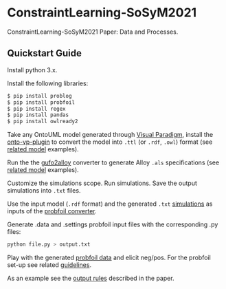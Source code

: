 # ConstraintLearning-SoSyM2021
ConstraintLearning-SoSyM2021 Paper: Data and Processes.  

## Quickstart Guide 
Install python 3.x.

Install the following libraries:

```bash
$ pip install problog
$ pip install probfoil
$ pip install regex
$ pip install pandas
$ pip install owlready2
```

Take any OntoUML model generated through [Visual Paradigm](https://www.visual-paradigm.com/), install the [onto-vp-plugin](https://github.com/OntoUML/ontouml-vp-plugin) to convert the model into `.ttl` (or `.rdf`, `.owl`) format (see [related model](https://github.com/OntoUML/ConstraintLearning-SoSyM2021/tree/main/model) examples).

Run the the [gufo2alloy](https://github.com/OntoUML/gufo2alloy) converter to generate Alloy `.als` specifications (see [related model](https://github.com/OntoUML/ConstraintLearning-SoSyM2021/tree/main/model) examples). 

Customize the simulations scope. Run simulations. Save the output simulations into `.txt` files.

Use the input model (`.rdf` format) and the generated `.txt` [simulations](https://github.com/OntoUML/ConstraintLearning-SoSyM2021/tree/main/simulations) as inputs of the [probfoil converter](https://github.com/OntoUML/ConstraintLearning-SoSyM2021/tree/main/converter).

Generate .data and .settings probfoil input files with the corresponding .py files:

```bash
python file.py > output.txt
```

Play with the generated [probfoil data](https://github.com/OntoUML/ConstraintLearning-SoSyM2021/tree/main/probfoil-data) and elicit neg/pos. For the probfoil set-up see related [guidelines](https://pypi.org/project/probfoil/).

As an example see the [output rules](https://github.com/OntoUML/ConstraintLearning-SoSyM2021/tree/main/learned-rules) described in the paper.

